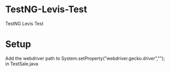 # TestNG-Levis-Test
TestNG Levis Test

# Setup
Add the webdriver path to System.setProperty("webdriver.gecko.driver","<Path to gecko driver>");  in TestSale.java
